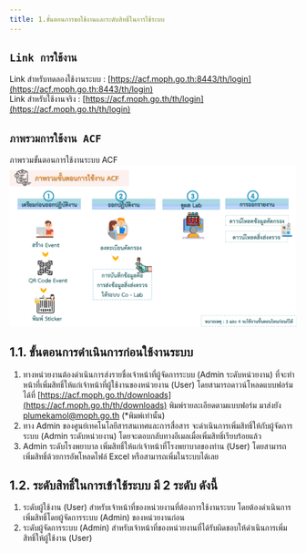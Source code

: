 ```yaml
---
title: 1.ขั้นตอนการขอใช้งานและระดับสิทธิ์ในการใช้ระบบ 
---
```

## `Link การใช้งาน`
Link สำหรับทดลองใช้งานระบบ : [https://acf.moph.go.th:8443/th/login](https://acf.moph.go.th:8443/th/login)  
Link สำหรับใช้งานจริง : [https://acf.moph.go.th/th/login](https://acf.moph.go.th/th/login)

## `ภาพรวมการใช้งาน ACF`
ภาพรวมขั้นตอนการใช้งานระบบ ACF ![](./img/set_acf.png)
  
## 1.1. ขั้นตอนการดำเนินการก่อนใช้งานระบบ

1. ทางหน่วยงานต้องดำเนินการส่งรายชื่อเจ้าหน้าที่ผู้จัดการระบบ (Admin ระดับหน่วยงาน) ที่จะทำหน้าที่เพิ่มสิทธิ์ให้แก่เจ้าหน้าที่ผู้ใช้งานของหน่วยงาน (User) โดยสามารถดาวน์โหลดแบบฟอร์มได้ที่ [https://acf.moph.go.th/downloads](https://acf.moph.go.th/th/downloads) พิมพ์รายละเอียดตามแบบฟอร์ม มาส่งยัง plumekamol@moph.go.th (*พิมพ์เท่านั้น)
2. ทาง Admin ของศูนย์เทคโนโลยีสารสนเทศและการสื่อสาร จะดำเนินการเพิ่มสิทธิ์ให้กับผู้จัดการระบบ (Admin ระดับหน่วยงาน) โดยจะตอบกลับทางอีเมลเมื่อเพิ่มสิทธิ์เรียบร้อยแล้ว 
3. Admin ระดับโรงพยาบาล เพิ่มสิทธิ์ให้แก่เจ้าหน้าที่โรงพยาบาลของท่าน (User) โดยสามารถเพิ่มสิทธิ์ด้วยการอัพโหลดไฟล์ Excel หรือสามารถเพิ่มในระบบได้เลย 


## 1.2. ระดับสิทธิ์ในการเข้าใช้ระบบ มี 2 ระดับ ดังนี้

1. ระดับผู้ใช้งาน (User) สำหรับเจ้าหน้าที่ของหน่วยงานที่ต้องการใช้งานระบบ โดยต้องดำเนินการเพิ่มสิทธิ์โดยผู้จัดการระบบ (Admin) ของหน่วยงานก่อน
2. ระดับผู้จัดการระบบ (Admin) สำหรับเจ้าหน้าที่ของหน่วยงานที่ได้รับผิดชอบให้ดำเนินการเพิ่มสิทธิ์ให้ผู้ใช้งาน (User)